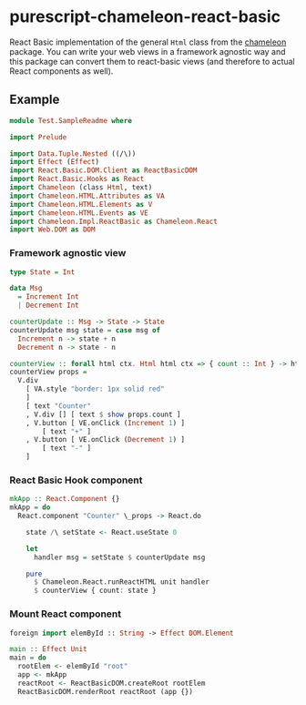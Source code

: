 # purescript-chameleon-react-basic

React Basic implementation of the general `Html` class from the
[chameleon](https://github.com/thought2/purescript-chameleon) package.
You can write your web views in a framework agnostic way and this package can
convert them to react-basic views (and therefore to actual React
components as well).

## Example
```hs
module Test.SampleReadme where

import Prelude

import Data.Tuple.Nested ((/\))
import Effect (Effect)
import React.Basic.DOM.Client as ReactBasicDOM
import React.Basic.Hooks as React
import Chameleon (class Html, text)
import Chameleon.HTML.Attributes as VA
import Chameleon.HTML.Elements as V
import Chameleon.HTML.Events as VE
import Chameleon.Impl.ReactBasic as Chameleon.React
import Web.DOM as DOM
```
### Framework agnostic view
```hs
type State = Int

data Msg
  = Increment Int
  | Decrement Int

counterUpdate :: Msg -> State -> State
counterUpdate msg state = case msg of
  Increment n -> state + n
  Decrement n -> state - n

counterView :: forall html ctx. Html html ctx => { count :: Int } -> html Msg
counterView props =
  V.div
    [ VA.style "border: 1px solid red"
    ]
    [ text "Counter"
    , V.div [] [ text $ show props.count ]
    , V.button [ VE.onClick (Increment 1) ]
        [ text "+" ]
    , V.button [ VE.onClick (Decrement 1) ]
        [ text "-" ]
    ]
```
### React Basic Hook component
```hs
mkApp :: React.Component {}
mkApp = do
  React.component "Counter" \_props -> React.do

    state /\ setState <- React.useState 0

    let
      handler msg = setState $ counterUpdate msg

    pure
      $ Chameleon.React.runReactHTML unit handler
      $ counterView { count: state }
```
### Mount React component
```hs
foreign import elemById :: String -> Effect DOM.Element

main :: Effect Unit
main = do
  rootElem <- elemById "root"
  app <- mkApp
  reactRoot <- ReactBasicDOM.createRoot rootElem
  ReactBasicDOM.renderRoot reactRoot (app {})
```

